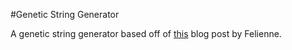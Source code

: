 #Genetic String Generator

A genetic string generator based off of [this](http://www.felienne.com/archives/4856) blog post by Felienne.
